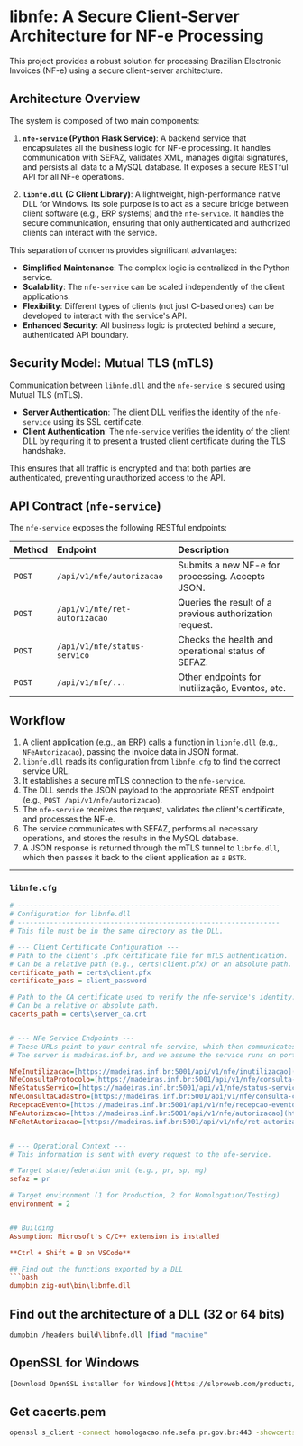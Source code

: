 # libnfe: A Secure Client-Server Architecture for NF-e Processing

This project provides a robust solution for processing Brazilian Electronic Invoices (NF-e) using a secure client-server architecture.

## Architecture Overview

The system is composed of two main components:

1.  **`nfe-service` (Python Flask Service)**: A backend service that encapsulates all the business logic for NF-e processing. It handles communication with SEFAZ, validates XML, manages digital signatures, and persists all data to a MySQL database. It exposes a secure RESTful API for all NF-e operations.

2.  **`libnfe.dll` (C Client Library)**: A lightweight, high-performance native DLL for Windows. Its sole purpose is to act as a secure bridge between client software (e.g., ERP systems) and the `nfe-service`. It handles the secure communication, ensuring that only authenticated and authorized clients can interact with the service.

This separation of concerns provides significant advantages:
- **Simplified Maintenance**: The complex logic is centralized in the Python service.
- **Scalability**: The `nfe-service` can be scaled independently of the client applications.
- **Flexibility**: Different types of clients (not just C-based ones) can be developed to interact with the service's API.
- **Enhanced Security**: All business logic is protected behind a secure, authenticated API boundary.

## Security Model: Mutual TLS (mTLS)

Communication between `libnfe.dll` and the `nfe-service` is secured using Mutual TLS (mTLS).

- **Server Authentication**: The client DLL verifies the identity of the `nfe-service` using its SSL certificate.
- **Client Authentication**: The `nfe-service` verifies the identity of the client DLL by requiring it to present a trusted client certificate during the TLS handshake.

This ensures that all traffic is encrypted and that both parties are authenticated, preventing unauthorized access to the API.

## API Contract (`nfe-service`)

The `nfe-service` exposes the following RESTful endpoints:

| Method | Endpoint                     | Description                                            |
| :----- | :--------------------------- | :----------------------------------------------------- |
| `POST` | `/api/v1/nfe/autorizacao`    | Submits a new NF-e for processing. Accepts JSON.       |
| `POST` | `/api/v1/nfe/ret-autorizacao`| Queries the result of a previous authorization request.|
| `POST` | `/api/v1/nfe/status-servico` | Checks the health and operational status of SEFAZ.     |
| `POST` | `/api/v1/nfe/...`            | Other endpoints for Inutilização, Eventos, etc.        |


## Workflow

1.  A client application (e.g., an ERP) calls a function in `libnfe.dll` (e.g., `NFeAutorizacao`), passing the invoice data in JSON format.
2.  `libnfe.dll` reads its configuration from `libnfe.cfg` to find the correct service URL.
3.  It establishes a secure mTLS connection to the `nfe-service`.
4.  The DLL sends the JSON payload to the appropriate REST endpoint (e.g., `POST /api/v1/nfe/autorizacao`).
5.  The `nfe-service` receives the request, validates the client's certificate, and processes the NF-e.
6.  The service communicates with SEFAZ, performs all necessary operations, and stores the results in the MySQL database.
7.  A JSON response is returned through the mTLS tunnel to `libnfe.dll`, which then passes it back to the client application as a `BSTR`.

---

### `libnfe.cfg`

```ini
# -----------------------------------------------------------------
# Configuration for libnfe.dll
# -----------------------------------------------------------------
# This file must be in the same directory as the DLL.

# --- Client Certificate Configuration ---
# Path to the client's .pfx certificate file for mTLS authentication.
# Can be a relative path (e.g., certs\client.pfx) or an absolute path.
certificate_path = certs\client.pfx
certificate_pass = client_password

# Path to the CA certificate used to verify the nfe-service's identity.
# Can be a relative or absolute path.
cacerts_path = certs\server_ca.crt


# --- NFe Service Endpoints ---
# These URLs point to your central nfe-service, which then communicates with SEFAZ.
# The server is madeiras.inf.br, and we assume the service runs on port 5001.

NfeInutilizacao=[https://madeiras.inf.br:5001/api/v1/nfe/inutilizacao](https://madeiras.inf.br:5001/api/v1/nfe/inutilizacao)
NfeConsultaProtocolo=[https://madeiras.inf.br:5001/api/v1/nfe/consulta-protocolo](https://madeiras.inf.br:5001/api/v1/nfe/consulta-protocolo)
NfeStatusServico=[https://madeiras.inf.br:5001/api/v1/nfe/status-servico](https://madeiras.inf.br:5001/api/v1/nfe/status-servico)
NfeConsultaCadastro=[https://madeiras.inf.br:5001/api/v1/nfe/consulta-cadastro](https://madeiras.inf.br:5001/api/v1/nfe/consulta-cadastro)
RecepcaoEvento=[https://madeiras.inf.br:5001/api/v1/nfe/recepcao-evento](https://madeiras.inf.br:5001/api/v1/nfe/recepcao-evento)
NFeAutorizacao=[https://madeiras.inf.br:5001/api/v1/nfe/autorizacao](https://madeiras.inf.br:5001/api/v1/nfe/autorizacao)
NFeRetAutorizacao=[https://madeiras.inf.br:5001/api/v1/nfe/ret-autorizacao](https://madeiras.inf.br:5001/api/v1/nfe/ret-autorizacao)


# --- Operational Context ---
# This information is sent with every request to the nfe-service.

# Target state/federation unit (e.g., pr, sp, mg)
sefaz = pr

# Target environment (1 for Production, 2 for Homologation/Testing)
environment = 2


## Building
Assumption: Microsoft's C/C++ extension is installed

**Ctrl + Shift + B on VSCode**

## Find out the functions exported by a DLL
```bash
dumpbin zig-out\bin\libnfe.dll
```

## Find out the architecture of a DLL (32 or 64 bits)
```bash
dumpbin /headers build\libnfe.dll |find "machine"
```

## OpenSSL for Windows

```bash
[Download OpenSSL installer for Windows](https://slproweb.com/products/Win32OpenSSL.html)
```

## Get cacerts.pem

```bash
openssl s_client -connect homologacao.nfe.sefa.pr.gov.br:443 -showcerts > cacerts.pem
```
